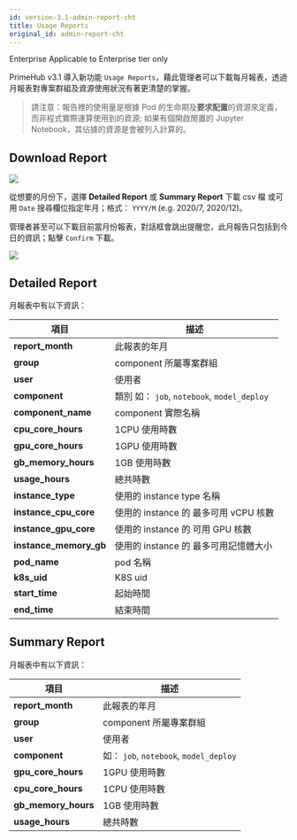```yaml
---
id: version-3.1-admin-report-cht
title: Usage Reports
original_id: admin-report-cht
---
```


<div class="ee-only tooltip">Enterprise
  <span class="tooltiptext">Applicable to Enterprise tier only</span>
</div>

PrimeHub v3.1 導入新功能 `Usage Reports`，藉此管理者可以下載每月報表，透過月報表對專案群組及資源使用狀況有著更清楚的掌握。

>請注意：報告裡的使用量是根據 Pod 的生命期及**要求配置**的資源來定義，而非程式實際運算使用到的資源; 如果有個開啟閒置的 Jupyter Notebook，其佔據的資源是會被列入計算的。

## Download Report

![](assets/usage-list.png)

從想要的月份下，選擇 **Detailed Report** 或 **Summary Report** 下載 csv 檔 或可用 `Date` 搜尋欄位指定年月；格式： `YYYY/M` (e.g. 2020/7, 2020/12)。

管理者甚至可以下載目前當月份報表，對話框會跳出提醒您，此月報告只包括到今日的資訊；點擊 `Confirm` 下載。

![](assets/usage-popup.png)

## Detailed Report

月報表中有以下資訊：

|項目|描述|
|-   |-          |
|**report_month**| 此報表的年月|
|**group**|component 所屬專案群組|
|**user**|使用者|
|**component**| 類別 如： `job`, `notebook`, `model_deploy`|
|**component_name**| component 實際名稱|
|**cpu_core_hours**| 1CPU 使用時數|
|**gpu_core_hours**| 1GPU 使用時數|
|**gb_memory_hours**| 1GB 使用時數|
|**usage_hours**| 總共時數|
|**instance_type**   |使用的 instance type 名稱 |
|**instance_cpu_core**| 使用的 instance 的 最多可用 vCPU 核數          |
|**instance_gpu_core**| 使用的 instance 的 可用 GPU 核數          |
|**instance_memory_gb**| 使用的 instance 的 最多可用記憶體大小        |
|**pod_name**| pod 名稱         |
|**k8s_uid**| K8S uid          |
|**start_time**| 起始時間          |
|**end_time**| 結束時間          |

## Summary Report

月報表中有以下資訊：

|項目|描述|
|-   |-          |
|**report_month**| 此報表的年月|
|**group**|component 所屬專案群組|
|**user**|使用者|
|**component**|如： `job`, `notebook`, `model_deploy`|
|**gpu_core_hours**| 1GPU 使用時數|
|**cpu_core_hours**| 1CPU 使用時數|
|**gb_memory_hours**| 1GB 使用時數|
|**usage_hours**| 總共時數|
